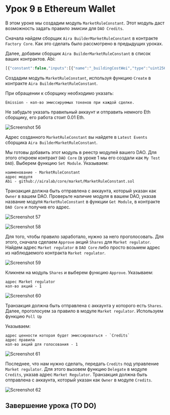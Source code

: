 # Урок 9 в Ethereum Wallet

В этом уроке мы создадим модуль `MarketRuleConstant`. Этот модуль даст возможность задать правило эмисии для `DAO Credits`.

Сначала найдем сборщик `Aira BuilderMarketRuleConstant` в контракте `Factory Core`. Как это сделать было рассмотрено в предыдущих уроках.

Далее, добавим сборщик `Aira BuilderMarketRuleConstant` в список ваших контрактов.
Abi:
```js
[{"constant":false,"inputs":[{"name":"_buildingCostWei","type":"uint256"}],"name":"setCost","outputs":[],"type":"function"},{"constant":false,"inputs":[{"name":"_owner","type":"address"}],"name":"delegate","outputs":[],"type":"function"},{"constant":true,"inputs":[],"name":"buildingCostWei","outputs":[{"name":"","type":"uint256"}],"type":"function"},{"constant":false,"inputs":[{"name":"_proposal","type":"address"}],"name":"setProposal","outputs":[],"type":"function"},{"constant":false,"inputs":[{"name":"_emission","type":"uint256"}],"name":"create","outputs":[{"name":"","type":"address"}],"type":"function"},{"constant":true,"inputs":[],"name":"owner","outputs":[{"name":"","type":"address"}],"type":"function"},{"constant":false,"inputs":[{"name":"_cashflow","type":"address"}],"name":"setCashflow","outputs":[],"type":"function"},{"constant":true,"inputs":[],"name":"getLastContract","outputs":[{"name":"","type":"address"}],"type":"function"},{"constant":true,"inputs":[{"name":"","type":"address"},{"name":"","type":"uint256"}],"name":"getContractsOf","outputs":[{"name":"","type":"address"}],"type":"function"},{"inputs":[{"name":"_buildingCost","type":"uint256"},{"name":"_cashflow","type":"address"},{"name":"_proposal","type":"address"}],"type":"constructor"},{"anonymous":false,"inputs":[{"indexed":true,"name":"sender","type":"address"},{"indexed":true,"name":"instance","type":"address"}],"name":"Builded","type":"event"}]

```
Создадим модуль `MarketRuleConstant`, используя функцию `Create` в контракте `Aira BuilderMarketRuleConstant`.

При обращении к сборщику необходимо указать:

    Emission - кол-во эмиссируемых токенов при каждой сделке.

Не забудьте указать правильный аккаунт и отправить немного Eth сборщику, его работа стоит 0.01 Eth.

![Screenshot 56](/img/Screenshot_56.png)

Адрес созданного `MarketRuleConstant` вы найдете в `Latest Events` сборщика `Aira BuilderMarketRuleConstant`.

Мы готовы добавить этот модуль в реестр модулей вашего DAO. Для этого откроем контракт `DAO Core` (в уроке 1 мы его создали как `My Test DAO`). Выберем функцию `Set Module`. Указываем:

    наименование - MarketRuleConstant
    адрес модуля
    Abi - github://airalab/core/market/MarketRuleConstant.sol

Транзакция должна быть отправлена с аккаунта, который указан как `Owner` в вашем DAO. Проверьте наличие модуля в вашем DAO, указав название модуля `MarketRuleConstant` в функции `Get Module`, в контракте `DAO Core` и получив его адрес.

![Screenshot 57](/img/Screenshot_57.png)

![Screenshot 58](/img/Screenshot_58.png)

Для того, чтобы правило заработало, нужно за него проголосовать. Для этого, сначала сделаем `Approve` акций `Shares` для `Market regulator`. Найдем адрес `Market regulator` в `DAO Core` либо просто возьмем адрес из наблюдаемого контракта `Market regulator`.

![Screenshot 59](/img/Screenshot_59.png)

Кликнем на модуль `Shares` и выберем функцию `Approve`.
Указываем:

    адрес Market regulator
    кол-во акций - 1

![Screenshot 60](/img/Screenshot_60.png)

Транзакция должна быть отправлена с аккаунта у которого есть `Shares`.  
Далее, проголосуем за правило в модуле `Market regulator`. Используем функцию `Poll Up`

Указываем:

    адрес ценности которая будет эмиссироваться - `Credits`
    адрес правила
    кол-во акций для голосования - 1

![Screenshot 61](/img/Screenshot_61.png)

Последнее, что нам нужно сделать, передать `Credits` под управление `Market regulator`. Для этого вызовем функцию `Delegate` в модуле `Credits`, указав адрес `Market Regulator`. Транзакция должна быть отправлена с аккаунта, который указан как `Owner` в модуле `Credits`.

![Screenshot 62](/img/Screenshot_62.png)

## Завершение урока (TO DO)
